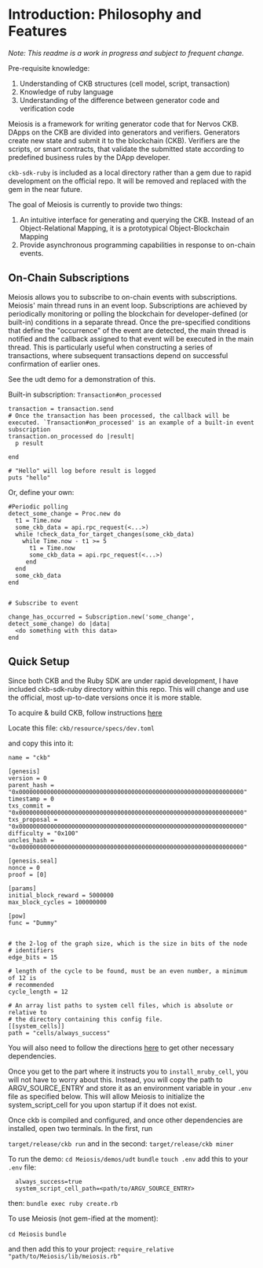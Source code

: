 # Introduction: Philosophy and Features

*Note: This readme is a work in progress and subject to frequent change.*

Pre-requisite knowledge:
1. Understanding of CKB structures (cell model, script, transaction)
2. Knowledge of ruby language
3. Understanding of the difference between generator code and verification code

Meiosis is a framework for writing generator code that for Nervos CKB. DApps on the CKB are divided into generators and verifiers. Generators create new state and submit it to the blockchain (CKB). Verifiers are the scripts, or smart contracts, that validate the submitted state according to predefined business rules by the DApp developer.

`ckb-sdk-ruby` is included as a local directory rather than a gem due to rapid development on the official repo. It will be removed and replaced with the gem in the near future.

The goal of Meiosis is currently to provide two things:
1. An intuitive interface for generating and querying the CKB. Instead of an Object-Relational Mapping, it is a prototypical Object-Blockchain Mapping
2. Provide asynchronous programming capabilities in response to on-chain events.

## On-Chain Subscriptions

Meiosis allows you to subscribe to on-chain events with subscriptions. Meiosis' main thread runs in an event loop. Subscriptions are achieved by periodically monitoring or polling the blockchain for developer-defined (or built-in) conditions in a separate thread. Once the pre-specified conditions that define the "occurrence" of the event are detected, the main thread is notified and the callback assigned to that event will be executed in the main thread. This is particularly useful when constructing a series of transactions, where subsequent transactions depend on successful confirmation of earlier ones.

See the udt demo for a demonstration of this.

Built-in subscription: `Transaction#on_processed`
```
transaction = transaction.send
# Once the transaction has been processed, the callback will be executed. `Transaction#on_processed' is an example of a built-in event subscription
transaction.on_processed do |result|
  p result

end

# "Hello" will log before result is logged
puts "hello"
```

Or, define your own:

```
#Periodic polling
detect_some_change = Proc.new do
  t1 = Time.now
  some_ckb_data = api.rpc_request(<...>)
  while !check_data_for_target_changes(some_ckb_data)
    while Time.now - t1 >= 5
      t1 = Time.now
      some_ckb_data = api.rpc_request(<...>)
     end
  end
  some_ckb_data
end


# Subscribe to event

change_has_occurred = Subscription.new('some_change', detect_some_change) do |data|
  <do something with this data>
end
```

## Quick Setup

Since both CKB and the Ruby SDK are under rapid development, I have included ckb-sdk-ruby directory within this repo. This will change and use the official, most up-to-date versions once it is more stable.

To acquire & build CKB, follow instructions [here](https://github.com/nervosnetwork/ckb/blob/develop/docs/get-ckb.md)

Locate this file: `ckb/resource/specs/dev.toml`

and copy this into it:

```
name = "ckb"

[genesis]
version = 0
parent_hash = "0x0000000000000000000000000000000000000000000000000000000000000000"
timestamp = 0
txs_commit = "0x0000000000000000000000000000000000000000000000000000000000000000"
txs_proposal = "0x0000000000000000000000000000000000000000000000000000000000000000"
difficulty = "0x100"
uncles_hash = "0x0000000000000000000000000000000000000000000000000000000000000000"

[genesis.seal]
nonce = 0
proof = [0]

[params]
initial_block_reward = 5000000
max_block_cycles = 100000000

[pow]
func = "Dummy"


# the 2-log of the graph size, which is the size in bits of the node
# identifiers
edge_bits = 15

# length of the cycle to be found, must be an even number, a minimum of 12 is
# recommended
cycle_length = 12

# An array list paths to system cell files, which is absolute or relative to
# the directory containing this config file.
[[system_cells]]
path = "cells/always_success"
```

You will also need to follow the directions [here](https://github.com/nervosnetwork/ckb-demo-ruby) to get other necessary dependencies.

Once you get to the part where it instructs you to `install_mruby_cell`, you will not have to worry about this. Instead, you will copy the path to ARGV_SOURCE_ENTRY and store it as an environment variable in your `.env` file as specified below. This will allow Meiosis to initialize the system_script_cell for you upon startup if it does not exist.

Once ckb is compiled and configured, and once other dependencies are installed, open two terminals. In the first, run

`target/release/ckb run`
and in the second:
`target/release/ckb miner`

To run the demo:
`cd Meiosis/demos/udt`
`bundle`
`touch .env`
add this to your `.env` file:
```
  always_success=true
  system_script_cell_path=<path/to/ARGV_SOURCE_ENTRY>
```
then:
`bundle exec ruby create.rb`

To use Meiosis (not gem-ified at the moment):

`cd Meiosis`
`bundle`

and then add this to your project:
`require_relative "path/to/Meiosis/lib/meiosis.rb"`
